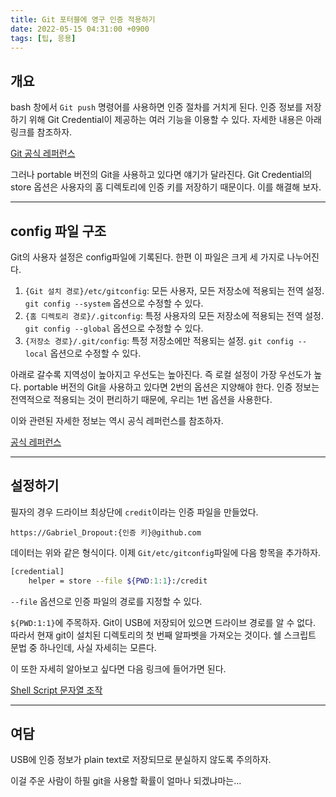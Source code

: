 ```yaml
---
title: Git 포터블에 영구 인증 적용하기
date: 2022-05-15 04:31:00 +0900
tags: [팁, 응용]
---
```


## 개요

bash 창에서 `Git push` 명령어를 사용하면 인증 절차를 거치게 된다. 인증 정보를 저장하기 위해 Git Credential이 제공하는 여러 기능을 이용할 수 있다. 자세한 내용은 아래 링크를 참조하자.

[Git 공식 레퍼런스](https://git-scm.com/book/ko/v2/Git-%EB%8F%84%EA%B5%AC-Credential-%EC%A0%80%EC%9E%A5%EC%86%8C)

그러나 portable 버전의 Git을 사용하고 있다면 얘기가 달라진다. Git Credential의 store 옵션은 사용자의 홈 디렉토리에 인증 키를 저장하기 때문이다. 이를 해결해 보자.

---

## config 파일 구조

Git의 사용자 설정은 config파일에 기록된다. 한편 이 파일은 크게 세 가지로 나누어진다.

1. `{Git 설치 경로}/etc/gitconfig`: 모든 사용자, 모든 저장소에 적용되는 전역 설정. `git config --system` 옵션으로 수정할 수 있다.
2. `{홈 디렉토리 경로}/.gitconfig`: 특정 사용자의 모든 저장소에 적용되는 전역 설정. `git config --global` 옵션으로 수정할 수 있다.
3. `{저장소 경로}/.git/config`: 특정 저장소에만 적용되는 설정. `git config --local` 옵션으로 수정할 수 있다.

아래로 갈수록 지역성이 높아지고 우선도는 높아진다. 즉 로컬 설정이 가장 우선도가 높다. portable 버전의 Git을 사용하고 있다면 2번의 옵션은 지양해야 한다. 인증 정보는 전역적으로 적용되는 것이 편리하기 때문에, 우리는 1번 옵션을 사용한다.

이와 관련된 자세한 정보는 역시 공식 레퍼런스를 참조하자.

[공식 레퍼런스](https://git-scm.com/book/ko/v2/%EC%8B%9C%EC%9E%91%ED%95%98%EA%B8%B0-Git-%EC%B5%9C%EC%B4%88-%EC%84%A4%EC%A0%95)

---

## 설정하기

필자의 경우 드라이브 최상단에 `credit`이라는 인증 파일을 만들었다.

```
https://Gabriel_Dropout:{인증 키}@github.com
```

데이터는 위와 같은 형식이다. 이제 `Git/etc/gitconfig`파일에 다음 항목을 추가하자.

```bash
[credential]
    helper = store --file ${PWD:1:1}:/credit
```

`--file` 옵션으로 인증 파일의 경로를 지정할 수 있다.

`${PWD:1:1}`에 주목하자. Git이 USB에 저장되어 있으면 드라이브 경로를 알 수 없다. 따라서 현재 git이 설치된 디렉토리의 첫 번째 알파벳을 가져오는 것이다. 쉘 스크립트 문법 중 하나인데, 사실 자세히는 모른다.

이 또한 자세히 알아보고 싶다면 다음 링크에 들어가면 된다.

[Shell Script 문자열 조작](https://medium.com/@jyson88/shell-script-substring-%EB%AC%B8%EC%9E%90%EC%97%B4-%EC%A1%B0%EC%9E%91-7e015d7ed083)

---

## 여담

USB에 인증 정보가 plain text로 저장되므로 분실하지 않도록 주의하자.

이걸 주운 사람이 하필 git을 사용할 확률이 얼마나 되겠냐마는...